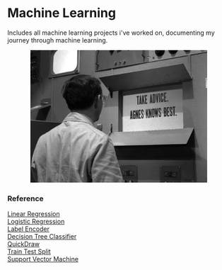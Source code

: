 # Machine Learning

Includes all machine learning projects i've worked on, documenting my journey through machine learning.

<p align="center">
<img src="./img_agnes.PNG" width=400></img>
</p>

### Reference
[Linear Regression](https://scikit-learn.org/stable/modules/generated/sklearn.linear_model.LinearRegression.html) <br>
[Logistic Regression](https://scikit-learn.org/stable/modules/generated/sklearn.linear_model.LogisticRegression.html) <br>
[Label Encoder](https://scikit-learn.org/stable/modules/generated/sklearn.preprocessing.LabelEncoder.html) <br>
[Decision Tree Classifier](https://scikit-learn.org/stable/modules/generated/sklearn.tree.DecisionTreeClassifier.html) <br>
[QuickDraw](https://quickdraw.readthedocs.io/en/latest/) <br>
[Train Test Split](https://scikit-learn.org/stable/modules/generated/sklearn.model_selection.train_test_split.html) <br>
[Support Vector Machine](https://scikit-learn.org/stable/modules/generated/sklearn.svm.SVC.html) <br>

<!---
[]() <br>
--->


